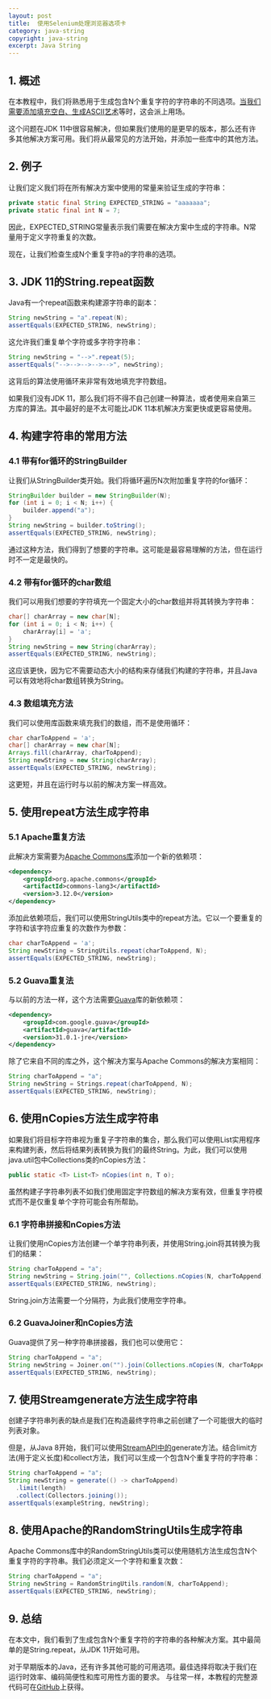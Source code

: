 ```yaml
---
layout: post
title:  使用Selenium处理浏览器选项卡
category: java-string
copyright: java-string
excerpt: Java String
---
```


## 1. 概述

在本教程中，我们将熟悉用于生成包含N个重复字符的字符串的不同选项。[当我们需要添加填充空白、生成ASCII艺术](https://www.tuyucheng.com/ascii-art-in-java)等时，这会派上用场。

这个问题在JDK 11中很容易解决，但如果我们使用的是更早的版本，那么还有许多其他解决方案可用。我们将从最常见的方法开始，并添加一些库中的其他方法。

## 2. 例子

让我们定义我们将在所有解决方案中使用的常量来验证生成的字符串：

```java
private static final String EXPECTED_STRING = "aaaaaaa";
private static final int N = 7;
```

因此，EXPECTED_STRING常量表示我们需要在解决方案中生成的字符串。N常量用于定义字符重复的次数。

现在，让我们检查生成N个重复字符a的字符串的选项。

## 3. JDK 11的String.repeat函数

Java有一个repeat函数来构建源字符串的副本：

```java
String newString = "a".repeat(N);
assertEquals(EXPECTED_STRING, newString);
```

这允许我们重复单个字符或多字符字符串：

```java
String newString = "-->".repeat(5);
assertEquals("-->-->-->-->-->", newString);
```

这背后的算法使用循环来非常有效地填充字符数组。

如果我们没有JDK 11，那么我们将不得不自己创建一种算法，或者使用来自第三方库的算法。其中最好的是不太可能比JDK 11本机解决方案更快或更容易使用。

## 4. 构建字符串的常用方法

### 4.1 带有for循环的StringBuilder

让我们从StringBuilder类开始。我们将循环遍历N次附加重复字符的for循环：

```java
StringBuilder builder = new StringBuilder(N);
for (int i = 0; i < N; i++) {
    builder.append("a");
}
String newString = builder.toString();
assertEquals(EXPECTED_STRING, newString);
```

通过这种方法，我们得到了想要的字符串。这可能是最容易理解的方法，但在运行时不一定是最快的。

### 4.2 带有for循环的char数组

我们可以用我们想要的字符填充一个固定大小的char数组并将其转换为字符串：

```java
char[] charArray = new char[N];
for (int i = 0; i < N; i++) {
    charArray[i] = 'a';
}
String newString = new String(charArray);
assertEquals(EXPECTED_STRING, newString);
```

这应该更快，因为它不需要动态大小的结构来存储我们构建的字符串，并且Java可以有效地将char数组转换为String。

### 4.3 数组填充方法

我们可以使用库函数来填充我们的数组，而不是使用循环：

```java
char charToAppend = 'a';
char[] charArray = new char[N];
Arrays.fill(charArray, charToAppend);
String newString = new String(charArray);
assertEquals(EXPECTED_STRING, newString);
```

这更短，并且在运行时与以前的解决方案一样高效。

## 5. 使用repeat方法生成字符串

### 5.1 Apache重复方法

此解决方案需要为[Apache Commons库](https://search.maven.org/artifact/org.apache.commons/commons-lang3/3.12.0/jar)添加一个新的依赖项：

```xml
<dependency>
    <groupId>org.apache.commons</groupId>
    <artifactId>commons-lang3</artifactId>
    <version>3.12.0</version>
</dependency>
```

添加此依赖项后，我们可以使用StringUtils类中的repeat方法。它以一个要重复的字符和该字符应重复的次数作为参数：

```java
char charToAppend = 'a';
String newString = StringUtils.repeat(charToAppend, N);
assertEquals(EXPECTED_STRING, newString);
```

### 5.2 Guava重复法

与以前的方法一样，这个方法需要[Guava](https://search.maven.org/artifact/com.google.guava/guava/31.0.1-jre/bundle)库的新依赖项：

```xml
<dependency>
    <groupId>com.google.guava</groupId>
    <artifactId>guava</artifactId>
    <version>31.0.1-jre</version>
</dependency>
```

除了它来自不同的库之外，这个解决方案与Apache Commons的解决方案相同：

```java
String charToAppend = "a";
String newString = Strings.repeat(charToAppend, N);
assertEquals(EXPECTED_STRING, newString);
```

## 6. 使用nCopies方法生成字符串

如果我们将目标字符串视为重复子字符串的集合，那么我们可以使用List实用程序来构建列表，然后将结果列表转换为我们的最终String。为此，我们可以使用java.util包中Collections类的nCopies方法：

```java
public static <T> List<T> nCopies(int n, T o);
```

虽然构建子字符串列表不如我们使用固定字符数组的解决方案有效，但重复字符模式而不是仅重复单个字符可能会有所帮助。

### 6.1 字符串拼接和nCopies方法

让我们使用nCopies方法创建一个单字符串列表，并使用String.join将其转换为我们的结果：

```java
String charToAppend = "a";
String newString = String.join("", Collections.nCopies(N, charToAppend));
assertEquals(EXPECTED_STRING, newString);
```

String.join方法需要一个分隔符，为此我们使用空字符串。

### 6.2 GuavaJoiner和nCopies方法

Guava提供了另一种字符串拼接器，我们也可以使用它：

```java
String charToAppend = "a";
String newString = Joiner.on("").join(Collections.nCopies(N, charToAppend));
assertEquals(EXPECTED_STRING, newString);
```

## 7. 使用Streamgenerate方法生成字符串

创建子字符串列表的缺点是我们在构造最终字符串之前创建了一个可能很大的临时列表对象。

但是，从Java 8开始，我们可以使用[Stream](https://www.tuyucheng.com/java-8-streams-introduction)[API中的](https://www.tuyucheng.com/java-8-streams-introduction)generate方法。结合limit方法(用于定义长度)和collect方法，我们可以生成一个包含N个重复字符的字符串：

```java
String charToAppend = "a";
String newString = generate(() -> charToAppend)
  .limit(length)
  .collect(Collectors.joining());
assertEquals(exampleString, newString);
```

## 8. 使用Apache的RandomStringUtils生成字符串

Apache Commons库中的RandomStringUtils类可以使用随机方法生成包含N个重复字符的字符串。我们必须定义一个字符和重复次数：

```java
String charToAppend = "a";
String newString = RandomStringUtils.random(N, charToAppend);
assertEquals(EXPECTED_STRING, newString);
```

## 9. 总结

在本文中，我们看到了生成包含N个重复字符的字符串的各种解决方案。其中最简单的是String.repeat，从JDK 11开始可用。

对于早期版本的Java，还有许多其他可能的可用选项。最佳选择将取决于我们在运行时效率、编码简便性和库可用性方面的要求。
与往常一样，本教程的完整源代码可在[GitHub](https://github.com/tu-yucheng/taketoday-tutorial4j/tree/master/java-core-modules/java-string-algorithms-1)上获得。
